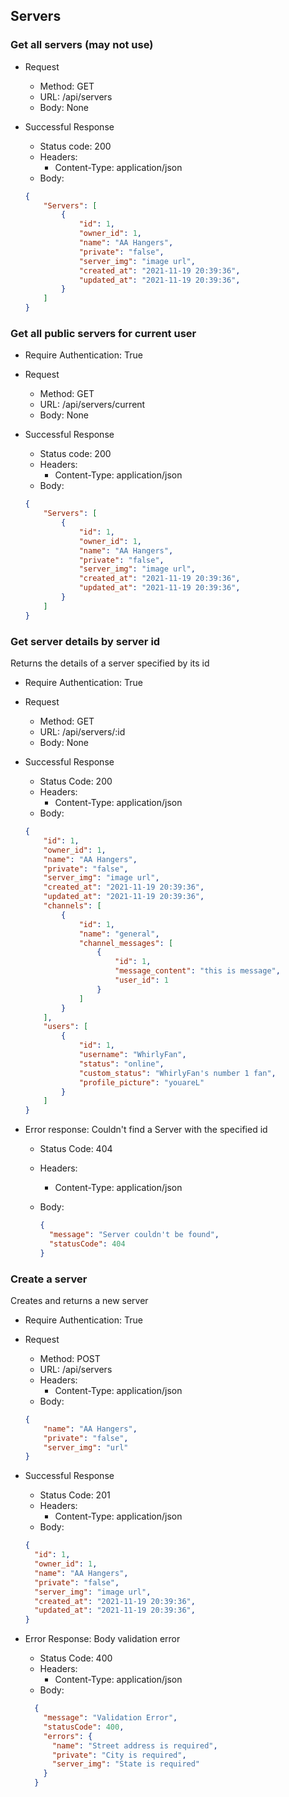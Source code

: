 ## Servers
### Get all servers (may not use)
* Request
    * Method: GET
    * URL: /api/servers
    * Body: None

* Successful Response
    * Status code: 200
    * Headers: 
        * Content-Type: application/json
    * Body:

    ```json
    {
        "Servers": [
            {
                "id": 1,
                "owner_id": 1,
                "name": "AA Hangers",
                "private": "false",
                "server_img": "image url",
                "created_at": "2021-11-19 20:39:36",
                "updated_at": "2021-11-19 20:39:36",
            }
        ]
    }
    ```

### Get all public servers for current user
* Require Authentication: True
* Request
    * Method: GET
    * URL: /api/servers/current
    * Body: None

* Successful Response
    * Status code: 200
    * Headers: 
        * Content-Type: application/json
    * Body:

    ```json
    {
        "Servers": [
            {
                "id": 1,
                "owner_id": 1,
                "name": "AA Hangers",
                "private": "false",
                "server_img": "image url",
                "created_at": "2021-11-19 20:39:36",
                "updated_at": "2021-11-19 20:39:36",
            }
        ]
    }
    ```

### Get server details by server id

Returns the details of a server specified by its id

* Require Authentication: True
* Request
    * Method: GET
    * URL: /api/servers/:id
    * Body: None

* Successful Response
    * Status Code: 200
    * Headers:
        * Content-Type: application/json
    * Body:

    ```json
    {
        "id": 1,
        "owner_id": 1,
        "name": "AA Hangers",
        "private": "false",
        "server_img": "image url",
        "created_at": "2021-11-19 20:39:36",
        "updated_at": "2021-11-19 20:39:36",
        "channels": [
            {
                "id": 1,
                "name": "general",
                "channel_messages": [
                    {
                        "id": 1,
                        "message_content": "this is message",
                        "user_id": 1
                    }
                ]
            }
        ],
        "users": [
            {
                "id": 1,
                "username": "WhirlyFan",
                "status": "online",
                "custom_status": "WhirlyFan's number 1 fan",
                "profile_picture": "youareL"
            }
        ]
    }
    ```

* Error response: Couldn't find a Server with the specified id
  * Status Code: 404
  * Headers:
    * Content-Type: application/json
  * Body:

    ```json
    {
      "message": "Server couldn't be found",
      "statusCode": 404
    }
    ```

### Create a server

Creates and returns a new server

* Require Authentication: True
* Request
    * Method: POST
    * URL: /api/servers
    * Headers:
        * Content-Type: application/json
    * Body: 

    ```json
    {
        "name": "AA Hangers",
        "private": "false",
        "server_img": "url"
    }
    ```

* Successful Response
  * Status Code: 201
  * Headers:
    * Content-Type: application/json
  * Body:

  ```json
  {
    "id": 1,
    "owner_id": 1,
    "name": "AA Hangers",
    "private": "false",
    "server_img": "image url",
    "created_at": "2021-11-19 20:39:36",
    "updated_at": "2021-11-19 20:39:36",
  }
  ```

* Error Response: Body validation error
  * Status Code: 400
  * Headers:
    * Content-Type: application/json
  * Body:

  ```json
    {
      "message": "Validation Error",
      "statusCode": 400,
      "errors": {
        "name": "Street address is required",
        "private": "City is required",
        "server_img": "State is required"
      }
    }
    ```
